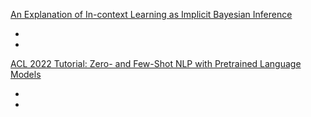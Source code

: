 [An Explanation of In-context Learning as Implicit Bayesian Inference
](https://arxiv.org/abs/2111.02080)

-
-

[ACL 2022 Tutorial: Zero- and Few-Shot NLP with Pretrained Language Models](https://github.com/allenai/acl2022-zerofewshot-tutorial)

-
-

